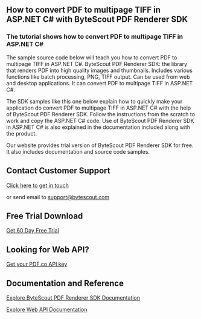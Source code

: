 ## How to convert PDF to multipage TIFF in ASP.NET C# with ByteScout PDF Renderer SDK

### The tutorial shows how to convert PDF to multipage TIFF in ASP.NET C#

The sample source code below will teach you how to convert PDF to multipage TIFF in ASP.NET C#. ByteScout PDF Renderer SDK: the library that renders PDF into high quality images and thumbnails. Includes various functions like batch processing, PNG, TIFF output. Can be used from web and desktop applications. It can convert PDF to multipage TIFF in ASP.NET C#.

The SDK samples like this one below explain how to quickly make your application do convert PDF to multipage TIFF in ASP.NET C# with the help of ByteScout PDF Renderer SDK. Follow the instructions from the scratch to work and copy the ASP.NET C# code. Use of ByteScout PDF Renderer SDK in ASP.NET C# is also explained in the documentation included along with the product.

Our website provides trial version of ByteScout PDF Renderer SDK for free. It also includes documentation and source code samples.

## Contact Customer Support

[Click here to get in touch](https://bytescout.zendesk.com/hc/en-us/requests/new?subject=ByteScout%20PDF%20Renderer%20SDK%20Question)

or send email to [support@bytescout.com](mailto:support@bytescout.com?subject=ByteScout%20PDF%20Renderer%20SDK%20Question) 

## Free Trial Download

[Get 60 Day Free Trial](https://bytescout.com/download/web-installer?utm_source=github-readme)

## Looking for Web API? 

[Get your PDF.co API key](https://pdf.co/documentation/api?utm_source=github-readme)

## Documentation and Reference

[Explore ByteScout PDF Renderer SDK Documentation](https://bytescout.com/documentation/index.html?utm_source=github-readme)

[Explore Web API Documentation](https://pdf.co/documentation/api?utm_source=github-readme)